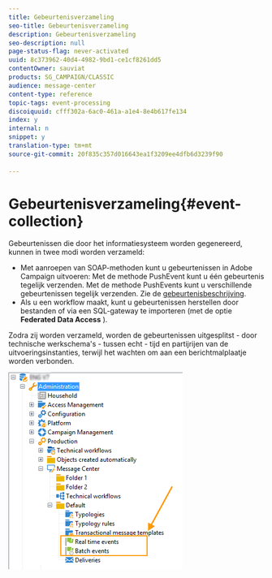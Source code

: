 ```yaml
---
title: Gebeurtenisverzameling
seo-title: Gebeurtenisverzameling
description: Gebeurtenisverzameling
seo-description: null
page-status-flag: never-activated
uuid: 8c373962-40d4-4982-9bd1-ce1cf8261dd5
contentOwner: sauviat
products: SG_CAMPAIGN/CLASSIC
audience: message-center
content-type: reference
topic-tags: event-processing
discoiquuid: cfff302a-6ac0-461a-a1e4-8e4b617fe134
index: y
internal: n
snippet: y
translation-type: tm+mt
source-git-commit: 20f835c357d016643ea1f3209ee4dfb6d3239f90

---
```



# Gebeurtenisverzameling{#event-collection}

Gebeurtenissen die door het informatiesysteem worden gegenereerd, kunnen in twee modi worden verzameld:

* Met aanroepen van SOAP-methoden kunt u gebeurtenissen in Adobe Campaign uitvoeren: Met de methode PushEvent kunt u één gebeurtenis tegelijk verzenden. Met de methode PushEvents kunt u verschillende gebeurtenissen tegelijk verzenden. Zie de [gebeurtenisbeschrijving](../../message-center/using/event-description.md).
* Als u een workflow maakt, kunt u gebeurtenissen herstellen door bestanden of via een SQL-gateway te importeren (met de optie **Federated Data Access** ).

Zodra zij worden verzameld, worden de gebeurtenissen uitgesplitst - door technische werkschema&#39;s - tussen echt - tijd en partijrijen van de uitvoeringsinstanties, terwijl het wachten om aan een berichtmalplaatje worden verbonden.

![](assets/messagecenter_events_queues_001.png)

